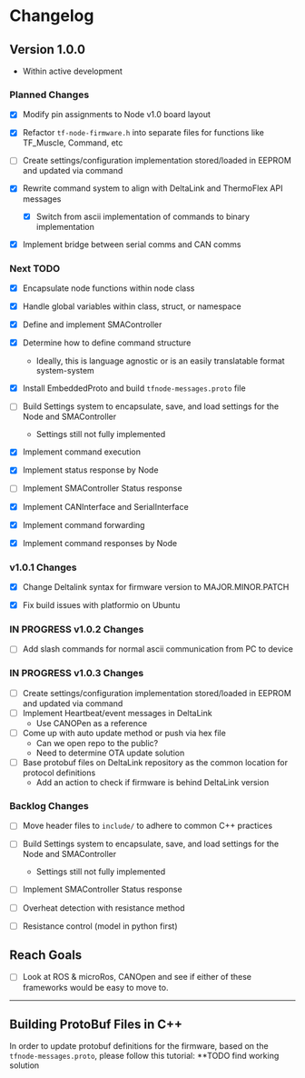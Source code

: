 # Changelog


## Version 1.0.0
- Within active development

### Planned Changes
- [x] Modify pin assignments to Node v1.0 board layout
- [x] Refactor `tf-node-firmware.h` into separate files for functions like TF_Muscle, Command, etc
- [ ] Create settings/configuration implementation stored/loaded in EEPROM and updated via command
- [x] Rewrite command system to align with DeltaLink and ThermoFlex API messages
   - [x] Switch from ascii implementation of commands to binary implementation
- [x] Implement bridge between serial comms and CAN comms


### Next TODO
- [x] Encapsulate node functions within node class
- [x] Handle global variables within class, struct, or namespace
- [x] Define and implement SMAController
- [x] Determine how to define command structure
   - Ideally, this is language agnostic or is an easily translatable format system-system
- [x] Install EmbeddedProto and build `tfnode-messages.proto` file 
- [ ] Build Settings system to encapsulate, save, and load settings for the Node and SMAController
   - Settings still not fully implemented
- [x] Implement command execution
- [x] Implement status response by Node
- [ ] Implement SMAController Status response
- [x] Implement CANInterface and SerialInterface
- [x] Implement command forwarding
- [x] Implement command responses by Node


### v1.0.1 Changes
- [x] Change Deltalink syntax for firmware version to MAJOR.MINOR.PATCH
- [x] Fix build issues with platformio on Ubuntu


### IN PROGRESS v1.0.2 Changes
- [ ] Add slash commands for normal ascii communication from PC to device

### IN PROGRESS v1.0.3 Changes
- [ ] Create settings/configuration implementation stored/loaded in EEPROM and updated via command
- [ ] Implement Heartbeat/event messages in DeltaLink
   - Use CANOPen as a reference
- [ ] Come up with auto update method or push via hex file
   - Can we open repo to the public?
   - Need to determine OTA update solution
- [ ] Base protobuf files on DeltaLink repository as the common location for protocol definitions
   - Add an action to check if firmware is behind DeltaLink version


### Backlog Changes
- [ ] Move header files to `include/` to adhere to common C++ practices
- [ ] Build Settings system to encapsulate, save, and load settings for the Node and SMAController
   - Settings still not fully implemented
- [ ] Implement SMAController Status response
- [ ] Overheat detection with resistance method
- [ ] Resistance control (model in python first)


## Reach Goals
- [ ] Look at ROS & microRos, CANOpen and see if either of these frameworks would be easy to move to.

---


## Building ProtoBuf Files in C++

In order to update protobuf definitions for the firmware, based on the `tfnode-messages.proto`, please follow this tutorial:
**TODO find working solution